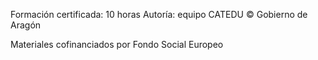 Formación certificada: 10 horas
Autoría: equipo CATEDU
© Gobierno de Aragón

Materiales cofinanciados por Fondo Social Europeo

